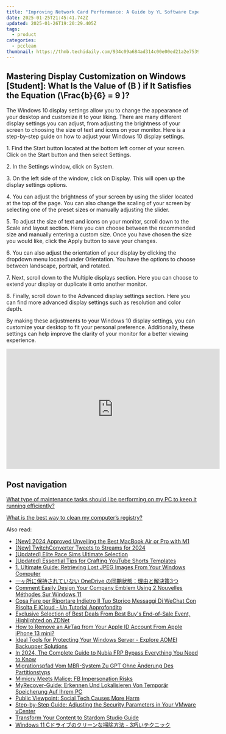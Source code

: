 ```yaml
---
title: "Improving Network Card Performance: A Guide by YL Software Experts"
date: 2025-01-25T21:45:41.742Z
updated: 2025-01-26T19:20:29.405Z
tags:
  - product
categories:
  - pcclean
thumbnail: https://thmb.techidaily.com/934c09a684ad314c00e00ed21a2e7539ae4858551b2266da80c837988bee503d.jpg
---
```


## Mastering Display Customization on Windows [Student]: What Is the Value of \(B \) if It Satisfies the Equation \(\Frac{b}{6} = 9 \)?

The Windows 10 display settings allow you to change the appearance of your desktop and customize it to your liking. There are many different display settings you can adjust, from adjusting the brightness of your screen to choosing the size of text and icons on your monitor. Here is a step-by-step guide on how to adjust your Windows 10 display settings. 

1\. Find the Start button located at the bottom left corner of your screen. Click on the Start button and then select Settings.

2\. In the Settings window, click on System.

3\. On the left side of the window, click on Display. This will open up the display settings options. 

4\. You can adjust the brightness of your screen by using the slider located at the top of the page. You can also change the scaling of your screen by selecting one of the preset sizes or manually adjusting the slider.

5\. To adjust the size of text and icons on your monitor, scroll down to the Scale and layout section. Here you can choose between the recommended size and manually entering a custom size. Once you have chosen the size you would like, click the Apply button to save your changes.

6\. You can also adjust the orientation of your display by clicking the dropdown menu located under Orientation. You have the options to choose between landscape, portrait, and rotated.

7\. Next, scroll down to the Multiple displays section. Here you can choose to extend your display or duplicate it onto another monitor.

8\. Finally, scroll down to the Advanced display settings section. Here you can find more advanced display settings such as resolution and color depth. 

By making these adjustments to your Windows 10 display settings, you can customize your desktop to fit your personal preference. Additionally, these settings can help improve the clarity of your monitor for a better viewing experience.

<!-- affiliate ads begin -->
<iframe width="560" height="315" src="https://www.youtube.com/embed/ZeYbTVeaXg0?si=rwLL1DbBoX26BGjm" title="YouTube video player" frameborder="0" allow="accelerometer; autoplay; clipboard-write; encrypted-media; gyroscope; picture-in-picture; web-share" referrerpolicy="strict-origin-when-cross-origin" allowfullscreen></iframe>
<!-- affiliate ads end -->

## Post navigation

[What type of maintenance tasks should I be performing on my PC to keep it running efficiently?](https://tools.techidaily.com/pcclean/products/)

[What is the best way to clean my computer’s registry?](https://tools.techidaily.com/pcclean/products/)

<ins class="adsbygoogle"
     style="display:block"
     data-ad-format="autorelaxed"
     data-ad-client="ca-pub-7571918770474297"
     data-ad-slot="1223367746"></ins>

<ins class="adsbygoogle"
     style="display:block"
     data-ad-client="ca-pub-7571918770474297"
     data-ad-slot="8358498916"
     data-ad-format="auto"
     data-full-width-responsive="true"></ins>

<span class="atpl-alsoreadstyle">Also read:</span>
<div><ul>
<li><a href="https://article-posts.techidaily.com/new-2024-approved-unveiling-the-best-macbook-air-or-pro-with-m1/"><u>[New] 2024 Approved Unveiling the Best MacBook Air or Pro with M1</u></a></li>
<li><a href="https://twitter-videos.techidaily.com/new-twitchconverter-tweets-to-streams-for-2024/"><u>[New] TwitchConverter Tweets to Streams for 2024</u></a></li>
<li><a href="https://video-screen-grab.techidaily.com/updated-elite-race-sims-ultimate-selection/"><u>[Updated] Elite Race Sims Ultimate Selection</u></a></li>
<li><a href="https://youtube-web.techidaily.com/ed-essential-tips-for-crafting-youtube-shorts-templates/"><u>[Updated] Essential Tips for Crafting YouTube Shorts Templates</u></a></li>
<li><a href="https://win-updates.techidaily.com/1-ultimate-guide-retrieving-lost-jpeg-images-from-your-windows-computer/"><u>1. Ultimate Guide: Retrieving Lost JPEG Images From Your Windows Computer</u></a></li>
<li><a href="https://win-updates.techidaily.com/onedrive-3/"><u>一ヶ所に保持されていない OneDrive の同期状態：理由と解決策3つ</u></a></li>
<li><a href="https://win-updates.techidaily.com/comment-easily-design-your-company-emblem-using-2-nouvelles-methodes-sur-windows-11/"><u>Comment Easily Design Your Company Emblem Using 2 Nouvelles Méthodes Sur Windows 11</u></a></li>
<li><a href="https://win-updates.techidaily.com/cosa-fare-per-riportare-indietro-il-tuo-storico-messaggi-di-wechat-con-risolta-e-icloud-un-tutorial-approfondito/"><u>Cosa Fare per Riportare Indietro Il Tuo Storico Messaggi Di WeChat Con Risolta E iCloud - Un Tutorial Approfondito</u></a></li>
<li><a href="https://hardware-updates.techidaily.com/exclusive-selection-of-best-deals-from-best-buys-end-of-sale-event-highlighted-on-zdnet/"><u>Exclusive Selection of Best Deals From Best Buy's End-of-Sale Event, Highlighted on ZDNet</u></a></li>
<li><a href="https://apple-account.techidaily.com/how-to-remove-an-airtag-from-your-apple-id-account-from-apple-iphone-13-mini-by-drfone-ios/"><u>How to Remove an AirTag from Your Apple ID Account From Apple iPhone 13 mini?</u></a></li>
<li><a href="https://win-updates.techidaily.com/ideal-tools-for-protecting-your-windows-server-explore-aomei-backupper-solutions/"><u>Ideal Tools for Protecting Your Windows Server - Explore AOMEI Backupper Solutions</u></a></li>
<li><a href="https://bypass-frp.techidaily.com/in-2024-the-complete-guide-to-nubia-frp-bypass-everything-you-need-to-know-by-drfone-android/"><u>In 2024, The Complete Guide to Nubia FRP Bypass Everything You Need to Know</u></a></li>
<li><a href="https://win-updates.techidaily.com/migrationspfad-vom-mbr-system-zu-gpt-ohne-anderung-des-partitionstyps/"><u>Migrationspfad Vom MBR-System Zu GPT Ohne Änderung Des Partitionstyps</u></a></li>
<li><a href="https://facebook.techidaily.com/mimicry-meets-malice-fb-impersonation-risks/"><u>Mimicry Meets Malice: FB Impersonation Risks</u></a></li>
<li><a href="https://win-updates.techidaily.com/myrecover-guide-erkennen-und-lokalisieren-von-temporar-speicherung-auf-ihrem-pc/"><u>MyRecover-Guide: Erkennen Und Lokalisieren Von Temporär Speicherung Auf Ihrem PC</u></a></li>
<li><a href="https://facebook.techidaily.com/public-viewpoint-social-tech-causes-more-harm/"><u>Public Viewpoint: Social Tech Causes More Harm</u></a></li>
<li><a href="https://win-updates.techidaily.com/step-by-step-guide-adjusting-the-security-parameters-in-your-vmware-vcenter/"><u>Step-by-Step Guide: Adjusting the Security Parameters in Your VMware vCenter</u></a></li>
<li><a href="https://youtube-webster.techidaily.com/form-your-content-to-stardom-studio-guide/"><u>Transform Your Content to Stardom Studio Guide</u></a></li>
<li><a href="https://win-updates.techidaily.com/windows-11-c-3/"><u>Windows 11 Cドライブのクリーンな掃除方法 - 3巧いテクニック</u></a></li>
</ul></div>

